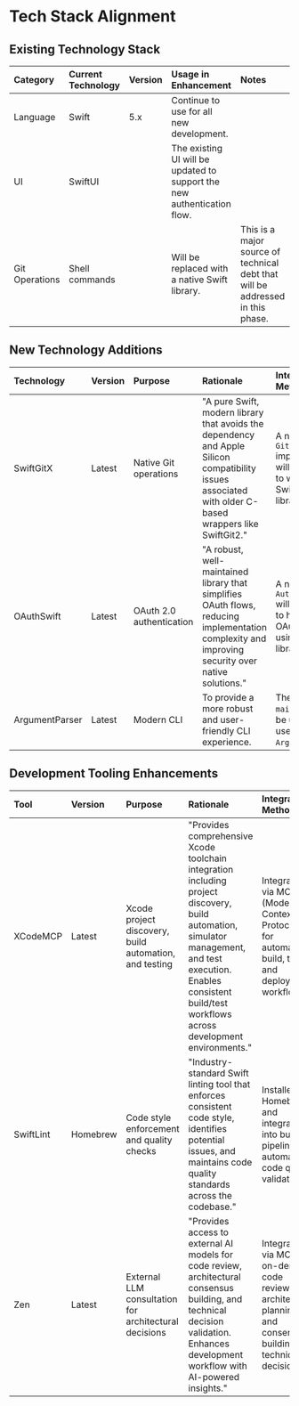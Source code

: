 # Tech Stack Alignment

## Existing Technology Stack

| Category | Current Technology | Version | Usage in Enhancement | Notes |
| :--- | :--- | :--- | :--- | :--- |
| Language | Swift | 5.x | Continue to use for all new development. | |
| UI | SwiftUI | | The existing UI will be updated to support the new authentication flow. | |
| Git Operations | Shell commands | | Will be replaced with a native Swift library. | This is a major source of technical debt that will be addressed in this phase. |

## New Technology Additions

| Technology | Version | Purpose | Rationale | Integration Method |
| :--- | :--- | :--- | :--- | :--- |
| SwiftGitX | Latest | Native Git operations | "A pure Swift, modern library that avoids the dependency and Apple Silicon compatibility issues associated with older C-based wrappers like SwiftGit2." | A new `GitService` implementation will be created to wrap the SwiftGitX library. |
| OAuthSwift | Latest | OAuth 2.0 authentication | "A robust, well-maintained library that simplifies OAuth flows, reducing implementation complexity and improving security over native solutions." | A new `AuthService` will be created to handle the OAuth flow using this library. |
| ArgumentParser | Latest | Modern CLI | To provide a more robust and user-friendly CLI experience. | The existing `main.swift` will be updated to use `ArgumentParser`. |

## Development Tooling Enhancements

| Tool | Version | Purpose | Rationale | Integration Method |
| :--- | :--- | :--- | :--- | :--- |
| XCodeMCP | Latest | Xcode project discovery, build automation, and testing | "Provides comprehensive Xcode toolchain integration including project discovery, build automation, simulator management, and test execution. Enables consistent build/test workflows across development environments." | Integrated via MCP (Model Context Protocol) for automated build, test, and deployment workflows. |
| SwiftLint | Homebrew | Code style enforcement and quality checks | "Industry-standard Swift linting tool that enforces consistent code style, identifies potential issues, and maintains code quality standards across the codebase." | Installed via Homebrew and integrated into build pipeline for automated code quality validation. |
| Zen | Latest | External LLM consultation for architectural decisions | "Provides access to external AI models for code review, architectural consensus building, and technical decision validation. Enhances development workflow with AI-powered insights." | Integrated via MCP for on-demand code review, architectural planning, and consensus building on technical decisions. |
